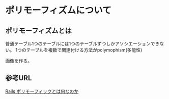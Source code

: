 # ポリモーフィズムについて

## ポリモーフィズムとは
普通テーブル1つのテーブルには1つのテーブルずつしかアソシエーションできない。
1つのテーブルを複数で関連付ける方法がpolymophism(多能性)

画像を作る。

## 参考URL
[Rails ポリモーフィックとは何なのか](https://qiita.com/itkrt2y/items/32ad1512fce1bf90c20b)
